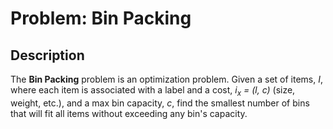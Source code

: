 # Problem: Bin Packing

## Description

The **Bin Packing** problem is an optimization problem. Given a set of items, $I$, where each item is associated with a label and a cost, *i<sub>x</sub> = (l, c)* (size, weight, etc.), and a max bin capacity, *c*, find the smallest number of bins that will fit all items without exceeding any bin's capacity.